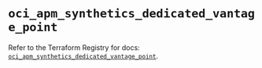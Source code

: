 # `oci_apm_synthetics_dedicated_vantage_point`

Refer to the Terraform Registry for docs: [`oci_apm_synthetics_dedicated_vantage_point`](https://registry.terraform.io/providers/oracle/oci/7.19.0/docs/resources/apm_synthetics_dedicated_vantage_point).

